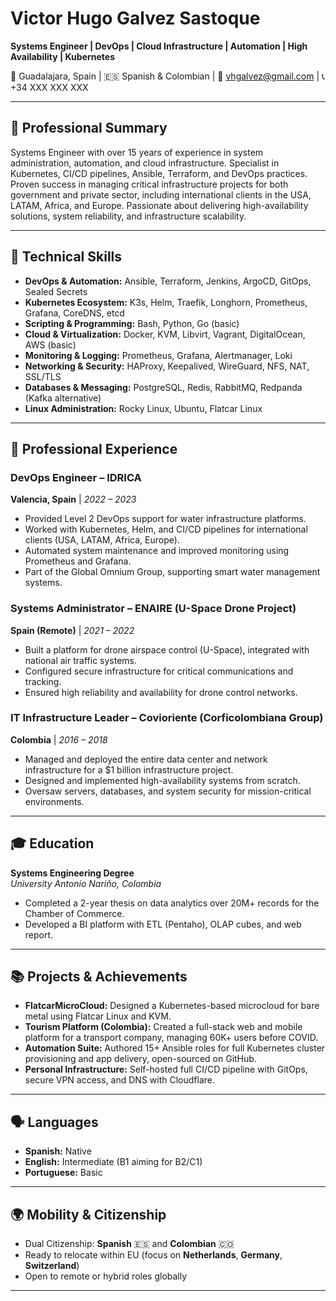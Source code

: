 # Victor Hugo Galvez Sastoque

**Systems Engineer | DevOps | Cloud Infrastructure | Automation | High Availability | Kubernetes**

📍 Guadalajara, Spain | 🇪🇸 Spanish & Colombian | 📧 vhgalvez@gmail.com | 📞 +34 XXX XXX XXX

---

## 🎯 Professional Summary

Systems Engineer with over 15 years of experience in system administration, automation, and cloud infrastructure. Specialist in Kubernetes, CI/CD pipelines, Ansible, Terraform, and DevOps practices. Proven success in managing critical infrastructure projects for both government and private sector, including international clients in the USA, LATAM, Africa, and Europe. Passionate about delivering high-availability solutions, system reliability, and infrastructure scalability.

---

## 🧠 Technical Skills

- **DevOps & Automation:** Ansible, Terraform, Jenkins, ArgoCD, GitOps, Sealed Secrets
- **Kubernetes Ecosystem:** K3s, Helm, Traefik, Longhorn, Prometheus, Grafana, CoreDNS, etcd
- **Scripting & Programming:** Bash, Python, Go (basic)
- **Cloud & Virtualization:** Docker, KVM, Libvirt, Vagrant, DigitalOcean, AWS (basic)
- **Monitoring & Logging:** Prometheus, Grafana, Alertmanager, Loki
- **Networking & Security:** HAProxy, Keepalived, WireGuard, NFS, NAT, SSL/TLS
- **Databases & Messaging:** PostgreSQL, Redis, RabbitMQ, Redpanda (Kafka alternative)
- **Linux Administration:** Rocky Linux, Ubuntu, Flatcar Linux

---

## 🧳 Professional Experience

### **DevOps Engineer – IDRICA**  
**Valencia, Spain** | *2022 – 2023*  
- Provided Level 2 DevOps support for water infrastructure platforms.
- Worked with Kubernetes, Helm, and CI/CD pipelines for international clients (USA, LATAM, Africa, Europe).
- Automated system maintenance and improved monitoring using Prometheus and Grafana.
- Part of the Global Omnium Group, supporting smart water management systems.

### **Systems Administrator – ENAIRE (U-Space Drone Project)**  
**Spain (Remote)** | *2021 – 2022*  
- Built a platform for drone airspace control (U-Space), integrated with national air traffic systems.
- Configured secure infrastructure for critical communications and tracking.
- Ensured high reliability and availability for drone control networks.

### **IT Infrastructure Leader – Covioriente (Corficolombiana Group)**  
**Colombia** | *2016 – 2018*  
- Managed and deployed the entire data center and network infrastructure for a $1 billion infrastructure project.
- Designed and implemented high-availability systems from scratch.
- Oversaw servers, databases, and system security for mission-critical environments.

---

## 🎓 Education

**Systems Engineering Degree**  
*University Antonio Nariño, Colombia*  
- Completed a 2-year thesis on data analytics over 20M+ records for the Chamber of Commerce.
- Developed a BI platform with ETL (Pentaho), OLAP cubes, and web report.

---

## 📚 Projects & Achievements

- **FlatcarMicroCloud:** Designed a Kubernetes-based microcloud for bare metal using Flatcar Linux and KVM.
- **Tourism Platform (Colombia):** Created a full-stack web and mobile platform for a transport company, managing 60K+ users before COVID.
- **Automation Suite:** Authored 15+ Ansible roles for full Kubernetes cluster provisioning and app delivery, open-sourced on GitHub.
- **Personal Infrastructure:** Self-hosted full CI/CD pipeline with GitOps, secure VPN access, and DNS with Cloudflare.

---

## 🗣️ Languages

- **Spanish:** Native
- **English:** Intermediate (B1 aiming for B2/C1)
- **Portuguese:** Basic

---

## 🌍 Mobility & Citizenship

- Dual Citizenship: **Spanish** 🇪🇸 and **Colombian** 🇨🇴  
- Ready to relocate within EU (focus on **Netherlands**, **Germany**, **Switzerland**)  
- Open to remote or hybrid roles globally

---

